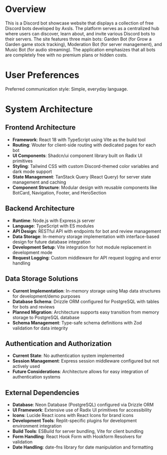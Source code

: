 # Overview

This is a Discord bot showcase website that displays a collection of free Discord bots developed by Axsls. The platform serves as a centralized hub where users can discover, learn about, and invite various Discord bots to their servers. The site features three main bots: Garden Bot (for Grow a Garden game stock tracking), Moderation Bot (for server management), and Music Bot (for audio streaming). The application emphasizes that all bots are completely free with no premium plans or hidden costs.

# User Preferences

Preferred communication style: Simple, everyday language.

# System Architecture

## Frontend Architecture
- **Framework**: React 18 with TypeScript using Vite as the build tool
- **Routing**: Wouter for client-side routing with dedicated pages for each bot
- **UI Components**: Shadcn/ui component library built on Radix UI primitives
- **Styling**: Tailwind CSS with custom Discord-themed color variables and dark mode support
- **State Management**: TanStack Query (React Query) for server state management and caching
- **Component Structure**: Modular design with reusable components like BotCard, Navigation, Footer, and HeroSection

## Backend Architecture
- **Runtime**: Node.js with Express.js server
- **Language**: TypeScript with ES modules
- **API Design**: RESTful API with endpoints for bot and review management
- **Data Storage**: In-memory storage implementation with interface-based design for future database integration
- **Development Setup**: Vite integration for hot module replacement in development mode
- **Request Logging**: Custom middleware for API request logging and error handling

## Data Storage Solutions
- **Current Implementation**: In-memory storage using Map data structures for development/demo purposes
- **Database Schema**: Drizzle ORM configured for PostgreSQL with tables for bots and reviews
- **Planned Migration**: Architecture supports easy transition from memory storage to PostgreSQL database
- **Schema Management**: Type-safe schema definitions with Zod validation for data integrity

## Authentication and Authorization
- **Current State**: No authentication system implemented
- **Session Management**: Express session middleware configured but not actively used
- **Future Considerations**: Architecture allows for easy integration of authentication systems

## External Dependencies
- **Database**: Neon Database (PostgreSQL) configured via Drizzle ORM
- **UI Framework**: Extensive use of Radix UI primitives for accessibility
- **Icons**: Lucide React icons with React Icons for brand icons
- **Development Tools**: Replit-specific plugins for development environment integration
- **Build Tools**: ESBuild for server bundling, Vite for client bundling
- **Form Handling**: React Hook Form with Hookform Resolvers for validation
- **Date Handling**: date-fns library for date manipulation and formatting